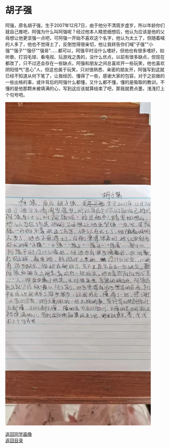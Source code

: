 # 胡子强

阿强，原名胡子强，生于2007年12月7日，由于他分不清周岁虚岁，所以年龄你们就自己推吧，阿强为什么叫阿强呢？经过他本人精思细想后，他认为应该是他的父母想让他更坚强一点吧，可阿强一开始不喜欢这个名字，他认为太土了，但随着喊的人多了，他也不觉得土了，反倒觉得很亲切，他让我转告你们喊"子强""小强""强子""强仔""强哥"……都可以，阿强平时没什么嗜好，但他也有很多嗜好，如听歌、打羽毛球、看电视、玩游戏之类的，没什么优点，以前有很多缺点，但现在都改了，只不过还会存在一些缺点，阿强和朋友之间总喜欢开一些玩笑，他也喜欢阴阳怪气"恶心"人，但这也属于玩笑，只对很熟悉、亲密的朋友开，阿强写到这就已经不知道从何下笔了，让我经历、懂得了一些，感谢大家的包容，对于之前做的一些出格的事，或许背后的阿强什么都懂，又什么都不懂，懂的是吸取的教训，不懂的是他那颗未被填满的心，写到这应该就算结束了吧，那我就费点墨，浅浅打上个句号吧。

![胡子强自我介绍](/photos/胡子强.jpg)

[返回同学画像](/同学画像)  
[返回目录](/index)

